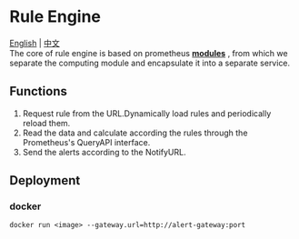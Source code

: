 # Rule Engine
[English](https://github.com/Qihoo360/doraemon/blob/master/cmd/rule-engine/readme.md) | [中文](https://git.qihoo.cloud/sre/doraemon/blob/master/cmd/rule-engine/readme-CN.md)    
The core of rule engine is based on prometheus **[modules](https://github.com/prometheus/prometheus/rules)** , from which we separate the computing module and encapsulate it into a separate service.

## Functions

1. Request rule from the URL.Dynamically load rules and periodically reload them.
2. Read the data and calculate according the rules through the Prometheus's QueryAPI interface.
3. Send the alerts according to the NotifyURL.  

## Deployment  
### docker

```
docker run <image> --gateway.url=http://alert-gateway:port
```


